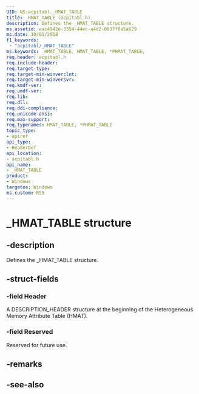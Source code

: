 ```yaml
---
UID: NS:acpitabl._HMAT_TABLE
title: _HMAT_TABLE (acpitabl.h)
description: Defines the _HMAT_TABLE structure.
ms.assetid: aac4942e-3354-44ec-a4d2-0637f8a5a629
ms.date: 10/01/2018
f1_keywords:
 - "acpitabl/_HMAT_TABLE"
ms.keywords: _HMAT_TABLE, HMAT_TABLE, *PHMAT_TABLE, 
req.header: acpitabl.h
req.include-header:
req.target-type:
req.target-min-winverclnt:
req.target-min-winversvr:
req.kmdf-ver:
req.umdf-ver:
req.lib:
req.dll:
req.ddi-compliance:
req.unicode-ansi:
req.max-support:
req.typenames: HMAT_TABLE, *PHMAT_TABLE
topic_type: 
- apiref
api_type: 
- HeaderDef
api_location: 
- acpitabl.h
api_name: 
- _HMAT_TABLE
product:
- Windows
targetos: Windows
ms.custom: RS5
---
```


# _HMAT_TABLE structure

## -description

Defines the _HMAT_TABLE structure.

## -struct-fields

### -field Header

A DESCRIPTION_HEADER structure at the beginning of the Heterogeneous Memory Attribute Table (HMAT).
 
### -field Reserved
 
Reserved for future use.

## -remarks

## -see-also
